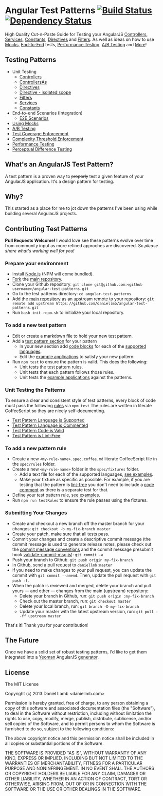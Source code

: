 # Angular Test Patterns [![Build Status](https://api.travis-ci.org/daniellmb/angular-test-patterns.png)](https://travis-ci.org/daniellmb/angular-test-patterns) [![Dependency Status](https://gemnasium.com/daniellmb/angular-test-patterns.png)](https://gemnasium.com/daniellmb/angular-test-patterns#tab-dev_dependencies)

High Quality Cut-n-Paste Guide for Testing your AngularJS [Controllers](patterns/controller.md), [Services](patterns/service.md), [Constants](patterns/constant.md), [Directives](patterns/directive.md) and [Filters](patterns/filter.md). As well as ideas on how to use [Mocks](patterns/mock.md), [End-to-End](patterns/e2e.md) tests, [Performance Testing](patterns/performance.md), [A/B Testing](patterns/ab.md) and [More](patterns/perceptualdiff.md)!

## Testing Patterns

* Unit Testing
  * [Controllers](patterns/controller.md#unit-testing-angularjs-controllers)
  * [ControllersAs](patterns/controllerAs.md#unit-testing-angularjs-controllers)
  * [Directives](patterns/directive.md#unit-testing-angularjs-directives)
  * [Directive - isolated scope](patterns/isolateDirective.md#Unit-Testing-AngularJS-Isolate-Directives)
  * [Filters](patterns/filter.md#unit-testing-angularjs-filters)
  * [Services](patterns/service.md#unit-testing-angularjs-services)
  * [Constants](patterns/constant.md#unit-testing-angularjs-constants)
* End-to-end Scenarios (Integration)
  * [E2E Scenarios](patterns/e2e.md#end-to-end-testing-angularjs)
* [Using Mocks](patterns/mock.md#unit-testing-angularjs-using-mocks)
* [A/B Testing](patterns/ab.md#a--b-testing-angularjs)
* [Test Coverage Enforcement](patterns/coverage.md#coverage-threshold-enforcement-for-angularjs)
* [Complexity Threshold Enforcement](patterns/complexity.md#complexity-threshold-enforcement-for-angularjs)
* [Performance Testing](patterns/performance.md#performance-testing-angularjs)
* [Perceptual Difference Testing](patterns/perceptualdiff.md#perceptual-difference-testing-angularjs)

## What's an AngularJS Test Pattern?
A test pattern is a proven way to ~~properly~~ test a given feature of your AngularJS application. It's a design pattern for testing.

## Why?
This started as a place for me to jot down the patterns I've been using while building several AngularJS projects.

## Contributing Test Patterns
**Pull Requests Welcome!** I would love see these patterns evolve over time from community input as
more refined approches are discovered. So *please share what's working well for you!*

### Prepare your environment
* Install [Node.js](http://nodejs.org) (NPM will come bundled).
* [Fork](http://help.github.com/forking) the [main repository](https://github.com/daniellmb/angular-test-patterns).
* Clone your Github repository: `git clone git@github.com:<github username>/angular-test-patterns.git`
* Go to the test patterns directory: `cd angular-test-patterns`
* Add the [main repository](https://github.com/daniellmb/angular-test-patterns) as an upstream remote to your repository: `git remote add upstream https://github.com/daniellmb/angular-test-patterns.git`
* Run `bash init-repo.sh` to initialize your local repository.

### To add a new test pattern
* Edit or create a markdown file to hold your new test pattern.
* Add a [test pattern section](spec/lib/parse.util.coffee.md#anatomy-of-a-test-pattern-section) for your pattern
   * In your new section add [code blocks](spec/lib/parse.util.coffee.md#anatomy-of-a-test-pattern-code-block) for each of the [supported languages](spec/config.json#L2).
   * Edit the [example applications](/example) to satisfy your new pattern.
* Run `npm test` to ensure the pattern is valid. This does the following:
   * Unit tests the [test pattern rules](#unit-testing-the-patterns).
   * Unit tests that each pattern follows those rules.
   * Unit tests the [example applications](/example) against the patterns.

### Unit Testing the Patterns
To ensure a clear and consistent style of test patterns, every block of code must pass the following [rules](spec/rules) via `npm test` The rules are written in literate CoffeeScript so they are nicely self-documenting.

* [Test Pattern Language is Supported](spec/rules/code-lang.spec.coffee.md)
* [Test Pattern Language is Commented](spec/rules/code-comment.spec.coffee.md)
* [Test Pattern Code is Valid](spec/rules/valid-code.spec.coffee.md)
* [Test Pattern is Lint-Free](spec/rules/lint-free.spec.coffee.md)

### To add a new pattern rule
* Create a new `<my-rule-name>.spec.coffee.md` literate CoffeeScript file in the `spec/rules` folder.
* Create a new `<my-rule-name>` folder in the `spec/fixtures` folder.
   * Add a text file for each of the supported languages, [see examples](spec/fixtures).
   * Make your fixture as specific as possible. For example, if you are testing that the pattern is [lint-free](spec/fixtures/lint-free/coffeescript.txt) you don't need to include a [code comment](spec/fixtures/code-comment/coffeescript.txt) as there is a separate test for that.
* Define your test pattern rule, [see examples](spec/rules).
* Run `npm run testRules` to ensure the rule passes using the fixtures.

### Submitting Your Changes
* Create and checkout a new branch off the master branch for your changes: `git checkout -b my-fix-branch master`
* Create your patch, make sure that all tests pass.
* Commit your changes and create a descriptive commit message (the commit message is used to generate release notes, please check out the [commit message conventions](https://docs.google.com/document/d/1QrDFcIiPjSLDn3EL15IJygNPiHORgU1_OOAqWjiDU5Y) and the commit message presubmit hook [validate-commit-msg.js](hooks/validate-commit-msg.js)): `git commit -a`
* Push your branch to Github: `git push origin my-fix-branch`
* In Github, send a pull request to `daniellmb:master`
* If you need to make changes to your pull request, you can update the commit with `git commit --amend`. Then, update the pull request with `git push -f`.
* When the patch is reviewed and merged, delete your branch and pull yours — and other — changes from the main (upstream) repository:
   * Delete your branch in Github, run: `git push origin :my-fix-branch`
   * Check out the master branch, run: `git checkout master`
   * Delete your local branch, run: `git branch -D my-fix-branch`
   * Update your master with the latest upstream version, run: `git pull --ff upstream master`

That's it! Thank you for your contribution!

## The Future
Once we have a solid set of robust testing patterns, I'd like to get them integrated into a [Yeoman](http://yeoman.io) AngularJS [generator](http://yeoman.io/generators.html).

## License 
The MIT License

Copyright (c) 2013 Daniel Lamb <daniellmb.com>

Permission is hereby granted, free of charge, to any person obtaining a copy
of this software and associated documentation files (the "Software"), to deal
in the Software without restriction, including without limitation the rights
to use, copy, modify, merge, publish, distribute, sublicense, and/or sell
copies of the Software, and to permit persons to whom the Software is
furnished to do so, subject to the following conditions:

The above copyright notice and this permission notice shall be included in
all copies or substantial portions of the Software.

THE SOFTWARE IS PROVIDED "AS IS", WITHOUT WARRANTY OF ANY KIND, EXPRESS OR
IMPLIED, INCLUDING BUT NOT LIMITED TO THE WARRANTIES OF MERCHANTABILITY,
FITNESS FOR A PARTICULAR PURPOSE AND NONINFRINGEMENT. IN NO EVENT SHALL THE
AUTHORS OR COPYRIGHT HOLDERS BE LIABLE FOR ANY CLAIM, DAMAGES OR OTHER
LIABILITY, WHETHER IN AN ACTION OF CONTRACT, TORT OR OTHERWISE, ARISING FROM,
OUT OF OR IN CONNECTION WITH THE SOFTWARE OR THE USE OR OTHER DEALINGS IN
THE SOFTWARE.
